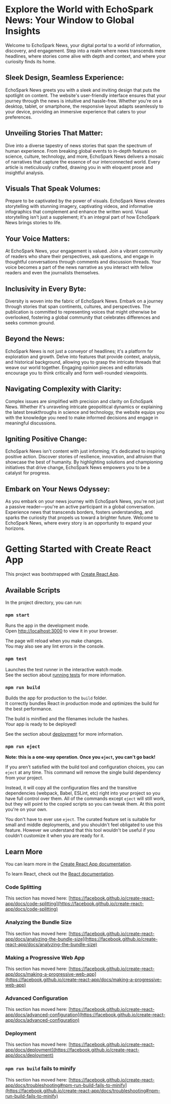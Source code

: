 
# Explore the World with EchoSpark News: Your Window to Global Insights

Welcome to EchoSpark News, your digital portal to a world of information, discovery, and engagement. Step into a realm where news transcends mere headlines, where stories come alive with depth and context, and where your curiosity finds its home.

## Sleek Design, Seamless Experience:
EchoSpark News greets you with a sleek and inviting design that puts the spotlight on content. The website's user-friendly interface ensures that your journey through the news is intuitive and hassle-free. Whether you're on a desktop, tablet, or smartphone, the responsive layout adapts seamlessly to your device, providing an immersive experience that caters to your preferences.

## Unveiling Stories That Matter:
Dive into a diverse tapestry of news stories that span the spectrum of human experience. From breaking global events to in-depth features on science, culture, technology, and more, EchoSpark News delivers a mosaic of narratives that capture the essence of our interconnected world. Every article is meticulously crafted, drawing you in with eloquent prose and insightful analysis.

## Visuals That Speak Volumes:
Prepare to be captivated by the power of visuals. EchoSpark News elevates storytelling with stunning imagery, captivating videos, and informative infographics that complement and enhance the written word. Visual storytelling isn't just a supplement; it's an integral part of how EchoSpark News brings stories to life.

## Your Voice Matters:
At EchoSpark News, your engagement is valued. Join a vibrant community of readers who share their perspectives, ask questions, and engage in thoughtful conversations through comments and discussion threads. Your voice becomes a part of the news narrative as you interact with fellow readers and even the journalists themselves.

## Inclusivity in Every Byte:
Diversity is woven into the fabric of EchoSpark News. Embark on a journey through stories that span continents, cultures, and perspectives. The publication is committed to representing voices that might otherwise be overlooked, fostering a global community that celebrates differences and seeks common ground.

## Beyond the News:
EchoSpark News is not just a conveyor of headlines; it's a platform for exploration and growth. Delve into features that provide context, analysis, and historical background, allowing you to grasp the intricate threads that weave our world together. Engaging opinion pieces and editorials encourage you to think critically and form well-rounded viewpoints.

## Navigating Complexity with Clarity:
Complex issues are simplified with precision and clarity on EchoSpark News. Whether it's unraveling intricate geopolitical dynamics or explaining the latest breakthroughs in science and technology, the website equips you with the knowledge you need to make informed decisions and engage in meaningful discussions.

## Igniting Positive Change:
EchoSpark News isn't content with just informing; it's dedicated to inspiring positive action. Discover stories of resilience, innovation, and altruism that showcase the best of humanity. By highlighting solutions and championing initiatives that drive change, EchoSpark News empowers you to be a catalyst for progress.

## Embark on Your News Odyssey:
As you embark on your news journey with EchoSpark News, you're not just a passive reader—you're an active participant in a global conversation. Experience news that transcends borders, fosters understanding, and sparks the curiosity that propels us toward a brighter future. Welcome to EchoSpark News, where every story is an opportunity to expand your horizons.


# Getting Started with Create React App

This project was bootstrapped with [Create React App](https://github.com/facebook/create-react-app).

## Available Scripts

In the project directory, you can run:

### `npm start`

Runs the app in the development mode.\
Open [http://localhost:3000](http://localhost:3000) to view it in your browser.

The page will reload when you make changes.\
You may also see any lint errors in the console.

### `npm test`

Launches the test runner in the interactive watch mode.\
See the section about [running tests](https://facebook.github.io/create-react-app/docs/running-tests) for more information.

### `npm run build`

Builds the app for production to the `build` folder.\
It correctly bundles React in production mode and optimizes the build for the best performance.

The build is minified and the filenames include the hashes.\
Your app is ready to be deployed!

See the section about [deployment](https://facebook.github.io/create-react-app/docs/deployment) for more information.

### `npm run eject`

**Note: this is a one-way operation. Once you `eject`, you can't go back!**

If you aren't satisfied with the build tool and configuration choices, you can `eject` at any time. This command will remove the single build dependency from your project.

Instead, it will copy all the configuration files and the transitive dependencies (webpack, Babel, ESLint, etc) right into your project so you have full control over them. All of the commands except `eject` will still work, but they will point to the copied scripts so you can tweak them. At this point you're on your own.

You don't have to ever use `eject`. The curated feature set is suitable for small and middle deployments, and you shouldn't feel obligated to use this feature. However we understand that this tool wouldn't be useful if you couldn't customize it when you are ready for it.

## Learn More

You can learn more in the [Create React App documentation](https://facebook.github.io/create-react-app/docs/getting-started).

To learn React, check out the [React documentation](https://reactjs.org/).

### Code Splitting

This section has moved here: [https://facebook.github.io/create-react-app/docs/code-splitting](https://facebook.github.io/create-react-app/docs/code-splitting)

### Analyzing the Bundle Size

This section has moved here: [https://facebook.github.io/create-react-app/docs/analyzing-the-bundle-size](https://facebook.github.io/create-react-app/docs/analyzing-the-bundle-size)

### Making a Progressive Web App

This section has moved here: [https://facebook.github.io/create-react-app/docs/making-a-progressive-web-app](https://facebook.github.io/create-react-app/docs/making-a-progressive-web-app)

### Advanced Configuration

This section has moved here: [https://facebook.github.io/create-react-app/docs/advanced-configuration](https://facebook.github.io/create-react-app/docs/advanced-configuration)

### Deployment

This section has moved here: [https://facebook.github.io/create-react-app/docs/deployment](https://facebook.github.io/create-react-app/docs/deployment)

### `npm run build` fails to minify

This section has moved here: [https://facebook.github.io/create-react-app/docs/troubleshooting#npm-run-build-fails-to-minify](https://facebook.github.io/create-react-app/docs/troubleshooting#npm-run-build-fails-to-minify)
